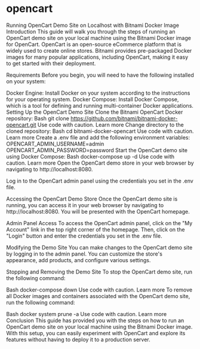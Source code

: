 # opencart

Running OpenCart Demo Site on Localhost with Bitnami Docker Image
Introduction
This guide will walk you through the steps of running an OpenCart demo site on your local machine using the Bitnami Docker image for OpenCart. OpenCart is an open-source eCommerce platform that is widely used to create online stores. Bitnami provides pre-packaged Docker images for many popular applications, including OpenCart, making it easy to get started with their deployment.

Requirements
Before you begin, you will need to have the following installed on your system:

Docker Engine: Install Docker on your system according to the instructions for your operating system.
Docker Compose: Install Docker Compose, which is a tool for defining and running multi-container Docker applications.
Setting Up the OpenCart Demo Site
Clone the Bitnami OpenCart Docker repository:
Bash
git clone https://github.com/bitnami/bitnami-docker-opencart.git
Use code with caution. Learn more
Change directory to the cloned repository:
Bash
cd bitnami-docker-opencart
Use code with caution. Learn more
Create a .env file and add the following environment variables:
OPENCART_ADMIN_USERNAME=admin
OPENCART_ADMIN_PASSWORD=password
Start the OpenCart demo site using Docker Compose:
Bash
docker-compose up -d
Use code with caution. Learn more
Open the OpenCart demo store in your web browser by navigating to http://localhost:8080.

Log in to the OpenCart admin panel using the credentials you set in the .env file.

Accessing the OpenCart Demo Store
Once the OpenCart demo site is running, you can access it in your web browser by navigating to http://localhost:8080. You will be presented with the OpenCart homepage.

Admin Panel Access
To access the OpenCart admin panel, click on the "My Account" link in the top right corner of the homepage. Then, click on the "Login" button and enter the credentials you set in the .env file.

Modifying the Demo Site
You can make changes to the OpenCart demo site by logging in to the admin panel. You can customize the store's appearance, add products, and configure various settings.

Stopping and Removing the Demo Site
To stop the OpenCart demo site, run the following command:

Bash
docker-compose down
Use code with caution. Learn more
To remove all Docker images and containers associated with the OpenCart demo site, run the following command:

Bash
docker system prune -a
Use code with caution. Learn more
Conclusion
This guide has provided you with the steps on how to run an OpenCart demo site on your local machine using the Bitnami Docker image. With this setup, you can easily experiment with OpenCart and explore its features without having to deploy it to a production server.
